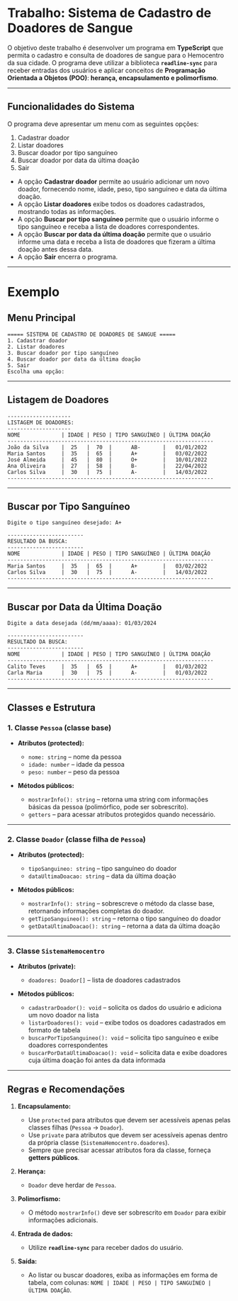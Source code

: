 # **Trabalho: Sistema de Cadastro de Doadores de Sangue**

O objetivo deste trabalho é desenvolver um programa em **TypeScript** que permita o cadastro e consulta de doadores de sangue para o Hemocentro da sua cidade. O programa deve utilizar a biblioteca **`readline-sync`** para receber entradas dos usuários e aplicar conceitos de **Programação Orientada a Objetos (POO)**: **herança, encapsulamento e polimorfismo**.

---

## **Funcionalidades do Sistema**

O programa deve apresentar um menu com as seguintes opções:

1. Cadastrar doador
2. Listar doadores
3. Buscar doador por tipo sanguíneo
4. Buscar doador por data da última doação
5. Sair

* A opção **Cadastrar doador** permite ao usuário adicionar um novo doador, fornecendo nome, idade, peso, tipo sanguíneo e data da última doação.
* A opção **Listar doadores** exibe todos os doadores cadastrados, mostrando todas as informações.
* A opção **Buscar por tipo sanguíneo** permite que o usuário informe o tipo sanguíneo e receba a lista de doadores correspondentes.
* A opção **Buscar por data da última doação** permite que o usuário informe uma data e receba a lista de doadores que fizeram a última doação antes dessa data.
* A opção **Sair** encerra o programa.

---

# Exemplo

## **Menu Principal**

```text
===== SISTEMA DE CADASTRO DE DOADORES DE SANGUE =====
1. Cadastrar doador
2. Listar doadores
3. Buscar doador por tipo sanguíneo
4. Buscar doador por data da última doação
5. Sair
Escolha uma opção:
```

---

## **Listagem de Doadores**

```text
--------------------
LISTAGEM DE DOADORES:
--------------------
NOME             | IDADE | PESO | TIPO SANGUÍNEO | ÚLTIMA DOAÇÃO
-----------------------------------------------------------------
João da Silva    |  25   |  70  |      AB-       |   01/01/2022  
Maria Santos     |  35   |  65  |      A+        |   03/02/2022  
José Almeida     |  45   |  80  |      O+        |   10/01/2022  
Ana Oliveira     |  27   |  58  |      B-        |   22/04/2022  
Carlos Silva     |  30   |  75  |      A-        |   14/03/2022  
-----------------------------------------------------------------
```

---

## **Buscar por Tipo Sanguíneo**

```text
Digite o tipo sanguíneo desejado: A+

------------------------
RESULTADO DA BUSCA:
------------------------
NOME             | IDADE | PESO | TIPO SANGUÍNEO | ÚLTIMA DOAÇÃO
-----------------------------------------------------------------
Maria Santos     |  35   |  65  |      A+        |   03/02/2022  
Carlos Silva     |  30   |  75  |      A-        |   14/03/2022  
-----------------------------------------------------------------
```

---

## **Buscar por Data da Última Doação**

```text
Digite a data desejada (dd/mm/aaaa): 01/03/2024

------------------------
RESULTADO DA BUSCA:
------------------------
NOME             | IDADE | PESO | TIPO SANGUÍNEO | ÚLTIMA DOAÇÃO
-----------------------------------------------------------------
Calito Teves     |  35   |  65  |      A+        |   01/03/2022  
Carla Maria      |  30   |  75  |      A-        |   01/03/2022  
-----------------------------------------------------------------
```

---

## **Classes e Estrutura**

### **1. Classe `Pessoa` (classe base)**

* **Atributos (protected):**

  * `nome: string` – nome da pessoa
  * `idade: number` – idade da pessoa
  * `peso: number` – peso da pessoa

* **Métodos públicos:**

  * `mostrarInfo(): string` – retorna uma string com informações básicas da pessoa (polimórfico, pode ser sobrescrito).
  * `getters` – para acessar atributos protegidos quando necessário.

---

### **2. Classe `Doador` (classe filha de `Pessoa`)**

* **Atributos (protected):**

  * `tipoSanguineo: string` – tipo sanguíneo do doador
  * `dataUltimaDoacao: string` – data da última doação

* **Métodos públicos:**

  * `mostrarInfo(): string` – sobrescreve o método da classe base, retornando informações completas do doador.
  * `getTipoSanguineo(): string` – retorna o tipo sanguíneo do doador
  * `getDataUltimaDoacao(): string` – retorna a data da última doação

---

### **3. Classe `SistemaHemocentro`**

* **Atributos (private):**

  * `doadores: Doador[]` – lista de doadores cadastrados

* **Métodos públicos:**

  * `cadastrarDoador(): void` – solicita os dados do usuário e adiciona um novo doador na lista
  * `listarDoadores(): void` – exibe todos os doadores cadastrados em formato de tabela
  * `buscarPorTipoSanguineo(): void` – solicita tipo sanguíneo e exibe doadores correspondentes
  * `buscarPorDataUltimaDoacao(): void` – solicita data e exibe doadores cuja última doação foi antes da data informada

---

## **Regras e Recomendações**

1. **Encapsulamento:**

   * Use `protected` para atributos que devem ser acessíveis apenas pelas classes filhas (`Pessoa` → `Doador`).
   * Use `private` para atributos que devem ser acessíveis apenas dentro da própria classe (`SistemaHemocentro.doadores`).
   * Sempre que precisar acessar atributos fora da classe, forneça **getters públicos**.

2. **Herança:**

   * `Doador` deve herdar de `Pessoa`.

3. **Polimorfismo:**

   * O método `mostrarInfo()` deve ser sobrescrito em `Doador` para exibir informações adicionais.

4. **Entrada de dados:**

   * Utilize **`readline-sync`** para receber dados do usuário.

5. **Saída:**

   * Ao listar ou buscar doadores, exiba as informações em forma de tabela, com colunas:
     `NOME | IDADE | PESO | TIPO SANGUÍNEO | ÚLTIMA DOAÇÃO`.
